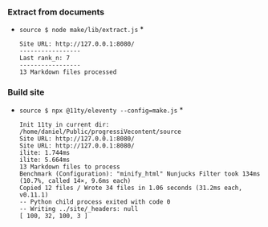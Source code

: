 ### Extract from documents

- ```source $ node make/lib/extract.js```
  *
    ```
    Site URL: http://127.0.0.1:8080/
    -----------------
    Last rank_n: 7
    -----------------
    13 Markdown files processed
    ```



### Build site

- ```source $ npx @11ty/eleventy --config=make.js```
  * 
  ```
  Init 11ty in current dir: /home/daniel/Public/progressiVecontent/source
  Site URL: http://127.0.0.1:8080/
  Site URL: http://127.0.0.1:8080/
  ilite: 1.744ms
  ilite: 5.664ms
  13 Markdown files to process
  Benchmark (Configuration): "minify_html" Nunjucks Filter took 134ms (10.7%, called 14×, 9.6ms each)
  Copied 12 files / Wrote 34 files in 1.06 seconds (31.2ms each, v0.11.1)
  -- Python child process exited with code 0
  -- Writing ../site/_headers: null
  [ 100, 32, 100, 3 ]
  ```